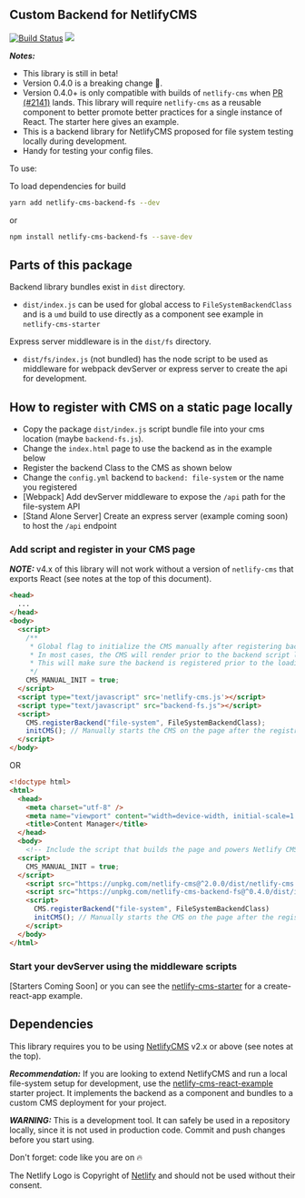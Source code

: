 ## Custom Backend for NetlifyCMS

[![Build Status](https://img.shields.io/travis/ADARTA/netlify-cms-components/master.svg?style=flat-square)](https://travis-ci.org/ADARTA/netlify-cms-components)
[![](https://img.shields.io/npm/v/netlify-cms-backend-fs.svg?style=flat-square)](https://www.npmjs.com/package/netlify-cms-backend-fs)

***Notes:*** 

- This library is still in beta!
- Version 0.4.0 is a breaking change 🐉.
- Version 0.4.0+ is only compatible with builds of `netlify-cms` when [PR (#2141)][5] lands.
This library will require `netlify-cms` as a reusable component to better promote
better practices for a single instance of React. The starter here gives an example.
- This is a backend library for NetlifyCMS proposed for file system testing locally during development.
- Handy for testing your config files.

To use:

To load dependencies for build

```bash
yarn add netlify-cms-backend-fs --dev
```

or

```bash
npm install netlify-cms-backend-fs --save-dev
```
## Parts of this package

Backend library bundles exist in `dist` directory.

- `dist/index.js` can be used for global access to `FileSystemBackendClass` and is a `umd` build to use directly as a component see example in `netlify-cms-starter`

Express server middleware is in the `dist/fs` directory.

- `dist/fs/index.js` (not bundled) has the node script to be used as middleware for webpack devServer or express server to create the api for development.

## How to register with CMS on a static page locally

  - Copy the package `dist/index.js` script bundle file into your cms location (maybe `backend-fs.js`).
  - Change the `index.html` page to use the backend as in the example below
  - Register the backend Class to the CMS as shown below
  - Change the `config.yml` backend to `backend: file-system` or the name you registered
  - [Webpack] Add devServer middleware to expose the `/api` path for the file-system API
  - [Stand Alone Server] Create an express server (example coming soon) to host the `/api` endpoint

### Add script and register in your CMS page

**_NOTE:_** v4.x of this library will not work without a version of `netlify-cms` that exports React (see notes at the top of this document).

```html
<head>
  ...
</head>
<body>
  <script>
    /**
     * Global flag to initialize the CMS manually after registering backend and widgets.
     * In most cases, the CMS will render prior to the backend script load which could cause errors.
     * This will make sure the backend is registered prior to the loading of the CMS.
     */
    CMS_MANUAL_INIT = true; 
  </script>
  <script type="text/javascript" src='netlify-cms.js'></script>
  <script type="text/javascript" src="backend-fs.js"></script>
  <script>
    CMS.registerBackend("file-system", FileSystemBackendClass);
    initCMS(); // Manually starts the CMS on the page after the registration of the backend
  </script>
</body>
```

OR

```html
<!doctype html>
<html>
  <head>
    <meta charset="utf-8" />
    <meta name="viewport" content="width=device-width, initial-scale=1.0" />
    <title>Content Manager</title>
  </head>
  <body>
    <!-- Include the script that builds the page and powers Netlify CMS -->
  <script>
    CMS_MANUAL_INIT = true; 
  </script>
    <script src="https://unpkg.com/netlify-cms@^2.0.0/dist/netlify-cms.js"></script>
    <script src="https://unpkg.com/netlify-cms-backend-fs@^0.4.0/dist/index.js"></script>
    <script>
      CMS.registerBackend("file-system", FileSystemBackendClass)
      initCMS(); // Manually starts the CMS on the page after the registration of the backend
    </script>
  </body>
</html>
```

### Start your devServer using the middleware scripts

[Starters Coming Soon] or you can see the [netlify-cms-starter][1] for a create-react-app example.

## Dependencies

This library requires you to be using [NetlifyCMS][3] v2.x or above (see notes at the top).

***Recommendation:*** If you are looking to extend NetlifyCMS and run a local file-system setup for development, use the [netlify-cms-react-example][4] starter project. It implements the backend as a component and bundles to a custom CMS deployment for your project.

***WARNING:*** This is a development tool. It can safely be used in a repository locally, since it is not used in production code. Commit and push changes before you start using.

Don't forget: code like you are on 🔥

The Netlify Logo is Copyright of [Netlify][2] and should not be used without their consent.

[1]: https://github.com/ADARTA/netlify-cms-components/tree/master/packages/netlify-cms-starter
[2]: https://www.netlify.com/
[3]: https://www.netlifycms.org/
[4]: https://github.com/adarta/netlify-cms-react-example
[5]: https://github.com/netlify/netlify-cms/pull/2141
